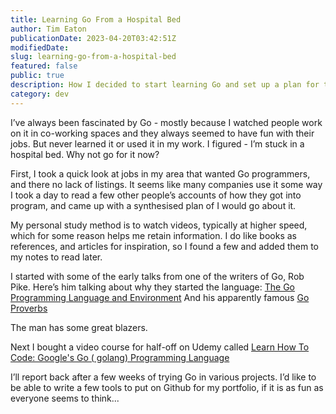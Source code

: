 ```yaml
---
title: Learning Go From a Hospital Bed
author: Tim Eaton
publicationDate: 2023-04-20T03:42:51Z
modifiedDate:
slug: learning-go-from-a-hospital-bed
featured: false
public: true
description: How I decided to start learning Go and set up a plan for the first steps.
category: dev
---
```


I’ve always been fascinated by Go - mostly because I watched people work on it in co-working spaces and they always seemed to have fun with their jobs. But never learned it or used it in my work. I figured - I’m stuck in a hospital bed. Why not go for it now?

First, I took a quick look at jobs in my area that wanted Go programmers, and there no lack of listings. It seems like many companies use it some way I took a day to read a few other people’s accounts of how they got into program, and came up with a synthesised plan of I would go about it.

My personal study method is to watch videos, typically at higher speed, which for some reason helps me retain information. I do like books as references, and articles for inspiration, so I found a few and added them to my notes to read later.

I started with some of the early talks from one of the writers of Go, Rob Pike. Here’s him talking about why they started the language: [The Go Programming Language and Environment](https://www.youtube.com/watch?v=YXV7sa4oM4I)
And his apparently famous [Go Proverbs](https://www.youtube.com/watch?v=PAAkCSZUG1c)

The man has some great blazers.

Next I bought a video course for half-off on Udemy called [Learn How To Code: Google's Go \( golang)
Programming Language](https://www.udemy.com/course/learn-how-to-code/)

I’ll report back after a few weeks of trying Go in various projects. I’d like to be able to write a few tools to put on Github for my portfolio, if it is as fun as everyone seems to think...
